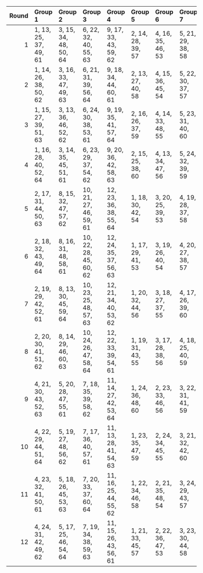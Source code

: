 |   Round | Group 1               | Group 2               | Group 3                | Group 4                | Group 5           | Group 6           | Group 7           | Group 8           | Group 9           | Group 10           | Group 11           | Group 12           |
|--------:|:----------------------|:----------------------|:-----------------------|:-----------------------|:------------------|:------------------|:------------------|:------------------|:------------------|:-------------------|:-------------------|:-------------------|
|       1 | 1, 13, 25, 37, 49, 61 | 3, 15, 34, 48, 50, 64 | 6, 22, 32, 40, 55, 63  | 9, 17, 33, 43, 59, 62  | 2, 14, 28, 39, 57 | 4, 16, 35, 46, 53 | 5, 21, 29, 38, 58 | 7, 23, 26, 42, 51 | 8, 24, 27, 44, 54 | 10, 18, 36, 41, 56 | 11, 19, 30, 47, 60 | 12, 20, 31, 45, 52 |
|       2 | 1, 14, 26, 38, 50, 62 | 3, 16, 33, 47, 49, 63 | 6, 21, 31, 39, 56, 64  | 9, 18, 34, 44, 60, 61  | 2, 13, 27, 40, 58 | 4, 15, 36, 45, 54 | 5, 22, 30, 37, 57 | 7, 24, 25, 41, 52 | 8, 23, 28, 43, 53 | 10, 17, 35, 42, 55 | 11, 20, 29, 48, 59 | 12, 19, 32, 46, 51 |
|       3 | 1, 15, 27, 39, 51, 63 | 3, 13, 36, 46, 52, 62 | 6, 24, 30, 38, 53, 61  | 9, 19, 35, 41, 57, 64  | 2, 16, 26, 37, 59 | 4, 14, 33, 48, 55 | 5, 23, 31, 40, 60 | 7, 21, 28, 44, 49 | 8, 22, 25, 42, 56 | 10, 20, 34, 43, 54 | 11, 17, 32, 45, 58 | 12, 18, 29, 47, 50 |
|       4 | 1, 16, 28, 40, 52, 64 | 3, 14, 35, 45, 51, 61 | 6, 23, 29, 37, 54, 62  | 9, 20, 36, 42, 58, 63  | 2, 15, 25, 38, 60 | 4, 13, 34, 47, 56 | 5, 24, 32, 39, 59 | 7, 22, 27, 43, 50 | 8, 21, 26, 41, 55 | 10, 19, 33, 44, 53 | 11, 18, 31, 46, 57 | 12, 17, 30, 48, 49 |
|       5 | 2, 17, 31, 44, 50, 63 | 8, 15, 32, 47, 57, 62 | 10, 21, 27, 46, 59, 61 | 12, 23, 36, 38, 55, 64 | 1, 18, 30, 42, 54 | 3, 20, 25, 39, 53 | 4, 19, 28, 37, 58 | 5, 14, 34, 41, 49 | 6, 13, 35, 43, 60 | 7, 16, 29, 45, 56  | 9, 22, 26, 48, 52  | 11, 24, 33, 40, 51 |
|       6 | 2, 18, 32, 43, 49, 64 | 8, 16, 31, 48, 58, 61 | 10, 22, 28, 45, 60, 62 | 12, 24, 35, 37, 56, 63 | 1, 17, 29, 41, 53 | 3, 19, 26, 40, 54 | 4, 20, 27, 38, 57 | 5, 13, 33, 42, 50 | 6, 14, 36, 44, 59 | 7, 15, 30, 46, 55  | 9, 21, 25, 47, 51  | 11, 23, 34, 39, 52 |
|       7 | 2, 19, 29, 42, 52, 61 | 8, 13, 30, 45, 59, 64 | 10, 23, 25, 48, 57, 63 | 12, 21, 34, 40, 53, 62 | 1, 20, 32, 44, 56 | 3, 18, 27, 37, 55 | 4, 17, 26, 39, 60 | 5, 16, 36, 43, 51 | 6, 15, 33, 41, 58 | 7, 14, 31, 47, 54  | 9, 24, 28, 46, 50  | 11, 22, 35, 38, 49 |
|       8 | 2, 20, 30, 41, 51, 62 | 8, 14, 29, 46, 60, 63 | 10, 24, 26, 47, 58, 64 | 12, 22, 33, 39, 54, 61 | 1, 19, 31, 43, 55 | 3, 17, 28, 38, 56 | 4, 18, 25, 40, 59 | 5, 15, 35, 44, 52 | 6, 16, 34, 42, 57 | 7, 13, 32, 48, 53  | 9, 23, 27, 45, 49  | 11, 21, 36, 37, 50 |
|       9 | 4, 21, 30, 43, 52, 63 | 5, 20, 28, 47, 55, 61 | 7, 18, 35, 39, 58, 62  | 11, 14, 27, 42, 53, 64 | 1, 24, 36, 48, 60 | 2, 23, 33, 46, 56 | 3, 22, 31, 41, 59 | 6, 19, 25, 45, 50 | 8, 17, 34, 37, 51 | 9, 16, 32, 38, 54  | 10, 15, 29, 40, 49 | 12, 13, 26, 44, 57 |
|      10 | 4, 22, 29, 44, 51, 64 | 5, 19, 27, 48, 56, 62 | 7, 17, 36, 40, 57, 61  | 11, 13, 28, 41, 54, 63 | 1, 23, 35, 47, 59 | 2, 24, 34, 45, 55 | 3, 21, 32, 42, 60 | 6, 20, 26, 46, 49 | 8, 18, 33, 38, 52 | 9, 15, 31, 37, 53  | 10, 16, 30, 39, 50 | 12, 14, 25, 43, 58 |
|      11 | 4, 23, 32, 41, 50, 61 | 5, 18, 26, 45, 53, 63 | 7, 20, 33, 37, 60, 64  | 11, 16, 25, 44, 55, 62 | 1, 22, 34, 46, 58 | 2, 21, 35, 48, 54 | 3, 24, 29, 43, 57 | 6, 17, 27, 47, 52 | 8, 19, 36, 39, 49 | 9, 14, 30, 40, 56  | 10, 13, 31, 38, 51 | 12, 15, 28, 42, 59 |
|      12 | 4, 24, 31, 42, 49, 62 | 5, 17, 25, 46, 54, 64 | 7, 19, 34, 38, 59, 63  | 11, 15, 26, 43, 56, 61 | 1, 21, 33, 45, 57 | 2, 22, 36, 47, 53 | 3, 23, 30, 44, 58 | 6, 18, 28, 48, 51 | 8, 20, 35, 40, 50 | 9, 13, 29, 39, 55  | 10, 14, 32, 37, 52 | 12, 16, 27, 41, 60 |